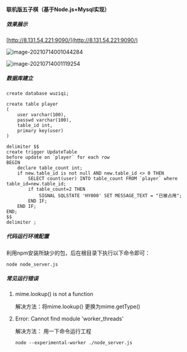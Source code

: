 #### 联机版五子棋（基于Node.js+Mysql实现）

##### 效果展示

[http://8.131.54.221:9090/](http://8.131.54.221:9090/)

![image-20210714001044284](https://rawgithub.tim-wcx.workers.dev/WCX1024979076/image1/master/img/20210714001046.png)

![image-20210714001119254](https://rawgithub.tim-wcx.workers.dev/WCX1024979076/image1/master/img/20210714001119.png)

##### 数据库建立

```mysql
create database wuziqi;
```

```mysql
create table player
(
	user varchar(100),
	passwd varchar(100),
    table_id int,
    primary key(user)
)
```

```mysql
delimiter $$
create trigger UpdateTable
before update on `player` for each row
BEGIN
	declare table_count int;
   	if new.table_id is not null AND new.table_id <> 0 THEN
        SELECT count(user) INTO table_count FROM `player` where table_id=new.table_id;
        if table_count=2 THEN
            SIGNAL SQLSTATE 'HY000' SET MESSAGE_TEXT = "已被占用";
        END IF;
	END IF;
END;
$$
delimiter ;
```

##### 代码运行环境配置

利用npm安装所缺少的包，后在根目录下执行以下命令即可：

```
node node_server.js
```

##### 常见运行错误

1. mime.lookup() is not a function

   解决方法：将mime.lookup() 更换为mime.getType()

2. Error: Cannot find module 'worker_threads'

   解决方法： 用一下命令运行工程

   ```
   node --experimental-worker ./node_server.js 
   ```
